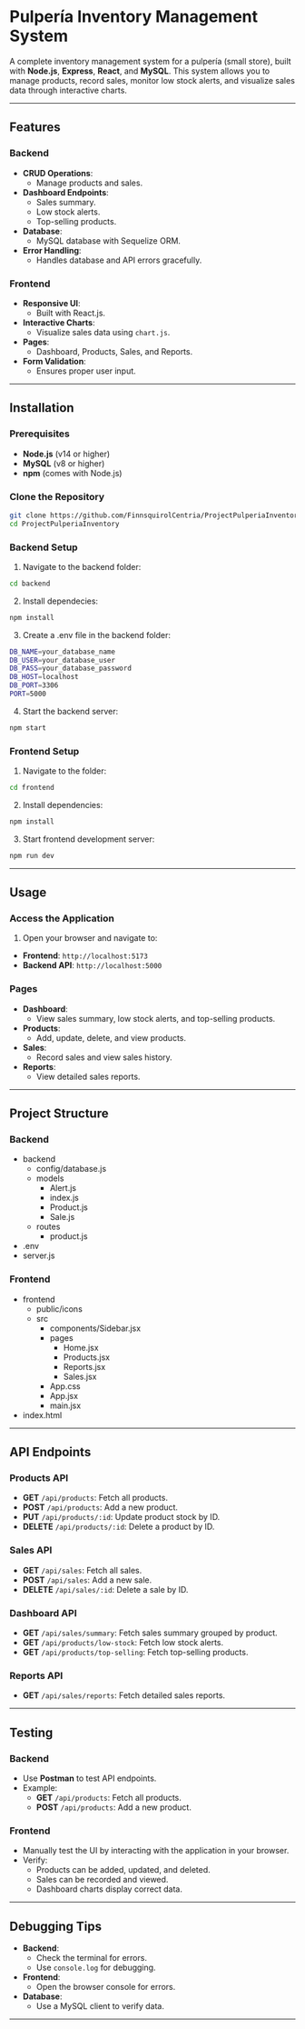 # Pulpería Inventory Management System

A complete inventory management system for a pulpería (small store), built with **Node.js**, **Express**, **React**, and **MySQL**. This system allows you to manage products, record sales, monitor low stock alerts, and visualize sales data through interactive charts.

---

## Features

### Backend
- **CRUD Operations**:
  - Manage products and sales.
- **Dashboard Endpoints**:
  - Sales summary.
  - Low stock alerts.
  - Top-selling products.
- **Database**:
  - MySQL database with Sequelize ORM.
- **Error Handling**:
  - Handles database and API errors gracefully.

### Frontend
- **Responsive UI**:
  - Built with React.js.
- **Interactive Charts**:
  - Visualize sales data using `chart.js`.
- **Pages**:
  - Dashboard, Products, Sales, and Reports.
- **Form Validation**:
  - Ensures proper user input.

---

## Installation

### Prerequisites
- **Node.js** (v14 or higher)
- **MySQL** (v8 or higher)
- **npm** (comes with Node.js)

### Clone the Repository
```bash
git clone https://github.com/FinnsquirolCentria/ProjectPulperiaInventory.git
cd ProjectPulperiaInventory
```
### Backend Setup
1. Navigate to the backend folder:
```bash
cd backend
```
2. Install dependecies:
```bash
npm install
```
3. Create a .env file in the backend folder:
```bash
DB_NAME=your_database_name
DB_USER=your_database_user
DB_PASS=your_database_password
DB_HOST=localhost
DB_PORT=3306
PORT=5000
```
4. Start the backend server:
```bash
npm start
```

### Frontend Setup

1. Navigate to the folder:
```bash
cd frontend
```

2. Install dependencies:
```bash
npm install
```

3. Start frontend development server:
```bash
npm run dev
```

---

## Usage

### Access the Application
1. Open your browser and navigate to:
- **Frontend**: `http://localhost:5173`
- **Backend API**: `http://localhost:5000`

### Pages
- **Dashboard**:
  - View sales summary, low stock alerts, and top-selling products.
- **Products**:
  - Add, update, delete, and view products.
- **Sales**:
  - Record sales and view sales history.
- **Reports**:
  - View detailed sales reports.

---

## Project Structure

### Backend
-   backend
    -   config/database.js
    -   models
        -   Alert.js
        -   index.js
        -   Product.js
        -   Sale.js
    -   routes
        -   product.js
-   .env
-   server.js

### Frontend

-   frontend
    -   public/icons
    -   src
        -   components/Sidebar.jsx
        -   pages
            -   Home.jsx
            -   Products.jsx
            -   Reports.jsx
            -   Sales.jsx
        -   App.css
        -   App.jsx
        -   main.jsx
-   index.html

---

## API Endpoints

### Products API
- **GET** `/api/products`: Fetch all products.
- **POST** `/api/products`: Add a new product.
- **PUT** `/api/products/:id`: Update product stock by ID.
- **DELETE** `/api/products/:id`: Delete a product by ID.

### Sales API
- **GET** `/api/sales`: Fetch all sales.
- **POST** `/api/sales`: Add a new sale.
- **DELETE** `/api/sales/:id`: Delete a sale by ID.

### Dashboard API
- **GET** `/api/sales/summary`: Fetch sales summary grouped by product.
- **GET** `/api/products/low-stock`: Fetch low stock alerts.
- **GET** `/api/products/top-selling`: Fetch top-selling products.

### Reports API
- **GET** `/api/sales/reports`: Fetch detailed sales reports.

---

## Testing

### Backend
- Use **Postman** to test API endpoints.
- Example:
  - **GET** `/api/products`: Fetch all products.
  - **POST** `/api/products`: Add a new product.

### Frontend
- Manually test the UI by interacting with the application in your browser.
- Verify:
  - Products can be added, updated, and deleted.
  - Sales can be recorded and viewed.
  - Dashboard charts display correct data.

---

## Debugging Tips
- **Backend**:
  - Check the terminal for errors.
  - Use `console.log` for debugging.
- **Frontend**:
  - Open the browser console for errors.
- **Database**:
  - Use a MySQL client to verify data.

---
